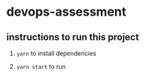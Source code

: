 # devops-assessment

## instructions to run this project

1. `yarn` to install dependencies

2. `yarn start` to run
